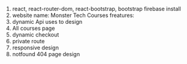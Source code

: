 1. react, react-router-dom, react-bootstrap, bootstrap firebase install
2. website name: Monster Tech Courses
freatures:
 1. dynamic Api uses to design 
 2. All courses page
 3. dynamic checkout 
 4. private route
 5. responsive design
 6. notfound 404 page design 
